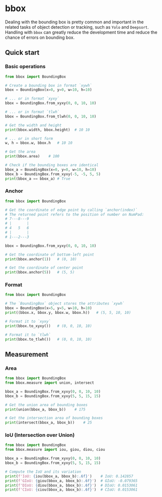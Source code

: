 # bbox

Dealing with the bounding box is pretty common and important in the related tasks of object detection or tracking, such as `Yolo` and `Deepsort`. Handling with `bbox` can greatly reduce the development time and reduce the chance of errors on bounding box.

## Quick start
### Basic operations
```python
from bbox import BoundingBox

# Create a bounding box in format `xywh`
bbox = BoundingBox(x=0, y=0, w=10, h=10)

# ... or in format `xyxy`
bbox = BoundingBox.from_xyxy(0, 0, 10, 10)

# ... or in format `tlwh`
bbox = BoundingBox.from_tlwh(0, 0, 10, 10)

# Get the width and height
print(bbox.width, bbox.height)  # 10 10

# ... or in short form
w, h = bbox.w, bbox.h   # 10 10

# Get the area
print(bbox.area)    # 100

# Check if the bounding boxes are identical
bbox_a = BoundingBox(x=0, y=0, w=10, h=10)
bbox_b = BoundingBox.from_xyxy(-5, -5, 5, 5)
print(bbox_a == bbox_a) # True
```

### Anchor
```python
from bbox import BoundingBox

# Get the coordinate of edge point by calling `anchor(index)`
# The returned point refers to the position of number on NumPad:
# 7---8---9
# |       |
# 4   5   6
# |       |
# 1---2---3

bbox = BoundingBox.from_xyxy(0, 0, 10, 10)

# Get the coordinate of bottom-left point
print(bbox.anchor(1))   # (0, 10)

# Get the coordinate of center point
print(bbox.anchor(5))   # (5, 5)
```

### Format
```python
from bbox import BoundingBox

# The `BoundingBox` object stores the attributes `xywh`
bbox = BoundingBox(x=5, y=5, w=10, h=10)
print((bbox.x, bbox.y, bbox.w, bbox.h))   # (5, 5, 10, 10)

# Format it to `xyxy`
print(bbox.to_xyxy())   # (0, 0, 10, 10)

# Format it to `tlwh`
print(bbox.to_tlwh())   # (0, 0, 10, 10)
```

## Measurement
### Area
```python
from bbox import BoundingBox
from bbox.measure import union, intersect

bbox_a = BoundingBox.from_xyxy(0, 0, 10, 10)
bbox_b = BoundingBox.from_xyxy(5, 5, 15, 15)

# Get the union area of bounding boxes
print(union(bbox_a, bbox_b))    # 175

# Get the intersection area of bounding boxes
print(intersect(bbox_a, bbox_b))    # 25
```

### IoU (Intersection over Union)
```python
from bbox import BoundingBox
from bbox.measure import iou, giou, diou, ciou

bbox_a = BoundingBox.from_xyxy(0, 0, 10, 10)
bbox_b = BoundingBox.from_xyxy(5, 5, 15, 15)

# Compute the IoU and its variation
print(f'IoU: {iou(bbox_a, bbox_b):.6f}')    # IoU: 0.142857
print(f'GIoU: {giou(bbox_a, bbox_b):.6f}')  # GIoU: -0.079365
print(f'DIoU: {diou(bbox_a, bbox_b):.6f}')  # DIoU: 0.0153061
print(f'CIoU: {ciou(bbox_a, bbox_b):.6f}')  # CIoU: 0.0153061
```